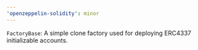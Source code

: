 ```yaml
---
'openzeppelin-solidity': minor
---
```


`FactoryBase`: A simple clone factory used for deploying ERC4337 initializable accounts.
